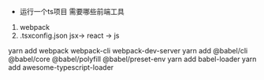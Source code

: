 - 运行一个ts项目 需要哪些前端工具
1. webpack 
2.  .tsxconfig.json jsx-> react -> js

yarn add webpack webpack-cli webpack-dev-server
yarn add @babel/cli @babel/core @babel/polyfill @babel/preset-env
yarn add babel-loader
yarn add awesome-typescript-loader